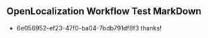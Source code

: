 ## OpenLocalization Workflow Test MarkDown
* 6e056952-ef23-47f0-ba04-7bdb791df8f3 
thanks!<!--HONumber=Mar16_HO2-->
